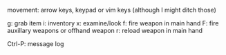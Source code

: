 movement: arrow keys, keypad or vim keys (although I might ditch those)

g: grab item
i: inventory
x: examine/look
f: fire weapon in main hand
F: fire auxillary weapons or offhand weapon
r: reload weapon in main hand

Ctrl-P: message log